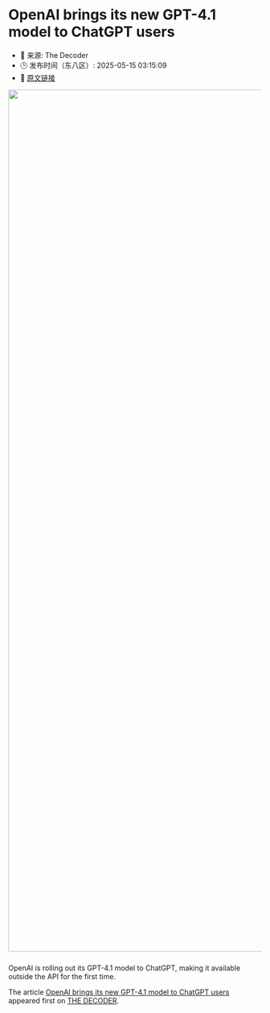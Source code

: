# OpenAI brings its new GPT-4.1 model to ChatGPT users
- 📅 来源: The Decoder
- 🕒 发布时间（东八区）: 2025-05-15 03:15:09
- 🔗 [原文链接](https://the-decoder.com/openai-brings-its-new-gpt-4-1-model-to-chatgpt-users/)

<p><img alt="" class="attachment-full size-full wp-post-image" height="1064" src="https://the-decoder.com/wp-content/uploads/2025/05/gpt_41_chatgpt.jpg" style="height: auto; margin-bottom: 10px;" width="1714" /></p>
<p>        OpenAI is rolling out its GPT-4.1 model to ChatGPT, making it available outside the API for the first time.</p>
<p>The article <a href="https://the-decoder.com/openai-brings-its-new-gpt-4-1-model-to-chatgpt-users/">OpenAI brings its new GPT-4.1 model to ChatGPT users</a> appeared first on <a href="https://the-decoder.com">THE DECODER</a>.</p>
